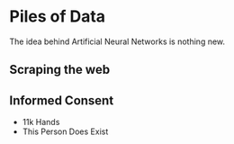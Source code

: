 # Piles of Data

The idea behind Artificial Neural Networks is nothing new. 


## Scraping the web

## Informed Consent
- 11k Hands
- This Person Does Exist